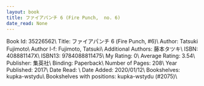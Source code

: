 ```yaml
---
layout: book
title: ファイアパンチ 6 (Fire Punch,  no. 6)
date_read: None
---
```


Book Id: 35226562\ 
Title: ファイアパンチ 6 (Fire Punch, #6)\ 
Author: Tatsuki Fujimoto\ 
Author l-f: Fujimoto, Tatsuki\ 
Additional Authors: 藤本タツキ\ 
ISBN: 408881147X\ 
ISBN13: 9784088811475\ 
My Rating: 0\ 
Average Rating: 3.54\ 
Publisher: 集英社\ 
Binding: Paperback\ 
Number of Pages: 208\ 
Year Published: 2017\ 
Date Read: \ 
Date Added: 2020/01/12\ 
Bookshelves: kupka-wstydu\ 
Bookshelves with positions: kupka-wstydu (#2075)\ 

